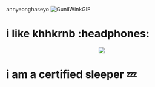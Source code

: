 <!-- Repo has been edited to be static, see comments for dynamic calls. -->
annyeonghaseyo ![GunilWinkGIF](https://github.com/user-attachments/assets/49a2287a-10fd-4ac3-afb7-05179c25f556)


<h1>
  i like khhkrnb :headphones:
</h1>

<!-- Nothing weird to see here -->
<p align="center">
  <a href="[https://readme.yye2004.com/api/now-playing?open](https://yye-spotify.onrender.com/api/top-played)">
    <!-- Music bars move to the beat and are colored based on the track's happiness, danceability and energy! -->
    <img src="https://yye-spotify.onrender.com/api/top-played" />

  </a>
</p>



<p></p>

<h1>
  i am a certified sleeper 💤
</h1>



